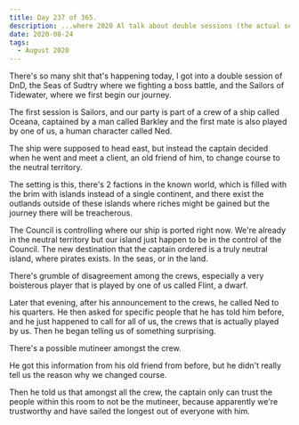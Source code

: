 ```yaml
---
title: Day 237 of 365.
description: ...where 2020 Al talk about double sessions (the actual session this time).
date: 2020-08-24
tags:
  - August 2020
---
```


There's so many shit that's happening today, I got into a double session of DnD, the Seas of Sudtry where we fighting a boss battle, and the Sailors of Tidewater, where we first begin our journey.

The first session is Sailors, and our party is part of a crew of a ship called Oceana, captained by a man called Barkley and the first mate is also played by one of us, a human character called Ned.

The ship were supposed to head east, but instead the captain decided when he went and meet a client, an old friend of him, to change course to the neutral territory. 

The setting is this, there's 2 factions in the known world, which is filled with the brim with islands instead of a single continent, and there exist the outlands outside of these islands where riches might be gained but the journey there will be treacherous.

The Council is controlling where our ship is ported right now. We're already in the neutral territory but our island just happen to be in the control of the Council. The new destination that the captain ordered is a truly neutral island, where pirates exists. In the seas, or in the land. 

There's grumble of disagreement among the crews, especially a very boisterous player that is played by one of us called Flint, a dwarf.

Later that evening, after his announcement to the crews, he called Ned to his quarters. He then asked for specific people that he has told him before, and he just happened to call for all of us, the crews that is actually played by us. Then he began telling us of something surprising.

There's a possible mutineer amongst the crew.

He got this information from his old friend from before, but he didn't really tell us the reason why we changed course. 

Then he told us that amongst all the crew, the captain only can trust the people within this room to not be the mutineer, because apparently we're trustworthy and have sailed the longest out of everyone with him.

